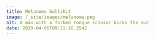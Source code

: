 ```yaml
---
title: Melanoma bullshit
image: /_site/images/melanoma.png
alt: A man with a forked tongue scissor kicks the sun
date: 2020-04-06T09:21:20.254Z
---
```

